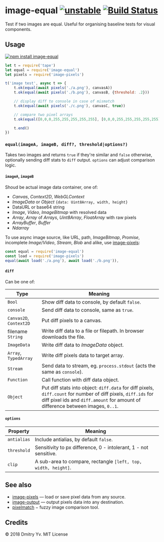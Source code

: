 # image-equal [![unstable](https://img.shields.io/badge/stability-unstable-green.svg)](http://github.com/badges/stability-badges) [![Build Status](https://img.shields.io/travis/dy/image-equal.svg)](https://travis-ci.org/dy/image-equal)

Test if two images are equal. Useful for organising baseline tests for visual components.

## Usage

[![npm install image-equal](https://nodei.co/npm/image-equal.png?mini=true)](https://npmjs.org/package/image-equal/)

```js
let t = require('tape')
let equal = require('image-equal')
let pixels = require('image-pixels')

t('image test', async t => {
	t.ok(equal(await pixels('./a.png'), canvasA))
	t.ok(equal(await pixels('./b.png'), canvasB, {threshold: .2}))

	// display diff to console in case of mismatch
	t.ok(equal(await pixels('./c.png'), canvasC, true))

	// compare two pixel arrays
	t.ok(equal([0,0,0,255,255,255,255,255], [0,0,0,255,255,255,255,255]))

	t.end()
})
```

### `equal(imageA, imageB, diff?, threshold|options?)`

Takes two images and returns `true` if they're similar and `false` otherwise, optionally sending diff stats to `diff` output. `options` can adjust comparison logic.

#### `imageA`, `imageB`

Shoud be actual image data container, one of:

* _Canvas_, _Context2D_, _WebGLContext_
* _ImageData_ or _Object_ `{data: Uint8Array, width, height}`
* DataURL or base64 string
* _Image_, _Video_, _ImageBitmap_ with resolved data
* _Array_, _Array_ of _Arrays_, _Uint8Array_, _FloatArray_ with raw pixels
* _ArrayBuffer_, _Buffer_
* _Ndarray_

To use async image source, like URL, path, _ImageBitmap_, _Promise_, incomplete _Image_/_Video_, _Stream_, _Blob_ and alike, use [image-pixels](https://ghub.io/image-pixels):

```js
const equal = require('image-equal')
const load = require('image-pixels')
equal(await load('./a.png'), await load('./b.png')),
```

#### `diff`

Can be one of:

Type | Meaning
---|---
`Bool` | Show diff data to console, by default `false`.
`console` | Send diff data to console, same as `true`.
`Canvas2D`, `Context2D` | Put diff pixels to a canvas.
filename `String` | Write diff data to a file or filepath. In browser downloads the file.
`ImageData` | Write diff data to _ImageData_ object.
`Array`, `TypedArray` | Write diff pixels data to target array.
`Stream` | Send data to stream, eg. `process.stdout` (acts the same as `console`).
`Function` | Call function with diff data object.
`Object` | Put diff stats into object: `diff.data` for diff pixels, `diff.count` for number of diff pixels, `diff.ids` for diff pixel ids and `diff.amount` for amount of difference between images, `0..1`.

#### `options`

Property | Meaning
---|---
`antialias` | Include antialias, by default `false`.
`threshold` | Sensitivity to px difference, 0 - intolerant, 1 - not sensitive.
`clip` | A sub-area to compare, rectangle `[left, top, width, height]`.

## See also

* [image-pixels](https://ghub.io/image-pixels) — load or save pixel data from any source.
* [image-output](https://ghub.io/image-output) — output pixels data into any destination.
* [pixelmatch](https://ghub.io/pixelmatch) − fuzzy image comparison tool.

## Credits

© 2018 Dmitry Yv. MIT License
